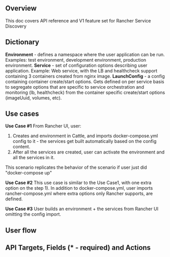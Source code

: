 Overview
--------
This doc covers API reference and V1 feature set for Rancher Service Discovery

Dictionary
----------
**Environment** - defines a namespace where the user application can be run. Examples: test environment, development environment, production environment.
**Service** - set of configuration options describing user application. Example: Web service, with the LB and healthcheck support containing 3 containers created from nginx image. 
**LaunchConfig** - a config containing container create/start options. Gets defined on per service basis to segregate options that are specific to service orchestration and monitoring (lb, healthcheck) from the container specific create/start options (imageUuid, volumes, etc).

Use cases
-----------
**Use Case #1** From Rancher UI, user:
1. Creates and environment in Cattle, and imports docker-compose.yml config to it - the services get built automatically based on the config content.
1. After all the services are created, user can activate the environment and all the services in it.

This scenario replicates the behavior of the scenario if user just did "docker-compose up"

**Use Case #2** This use case is similar to the Use Case1, with one extra option on the step 1). In addition to docker-compose.yml, user imports rancher-compose.yml where extra options only Rancher supports, are defined. 

**Use Case #3** User builds an environment + the services from Rancher UI omitting the config import. 

User flow
-----------

API Targets, Fields (* - required) and Actions
----------